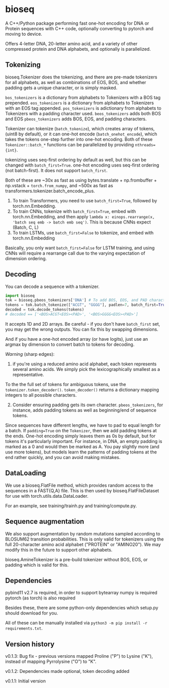 # bioseq

A C++/Python package performing fast one-hot encoding for DNA or Protein sequences with C++ code, optionally converting to pytorch and moving to device.

Offers 4-letter DNA, 20-letter amino acid, and a variety of other compressed protein and DNA alphabets, and optionally is parallelized.

## Tokenizing

bioseq.Tokenizer does the tokenizing, and there are pre-made tokenizers for all alphabets, as well as combinations of EOS, BOS, and whether padding gets a unique character, or is simply masked.

`bos_tokenizers` is a dictionary from alphabets to Tokenizers with a BOS tag prepended.
`eos_tokenizers` is a dictionary from alphabets to Tokenizers with an EOS tag appended.
`pos_tokenizers` is adictionary from alphabets to Tokenizers with a padding character used.
`beos_tokenizers` adds both BOS and EOS
`pbeos_tokenizers` adds BOS, EOS, and padding characters.

Tokenizer can tokenize (`batch_tokenize`), which creates array of tokens, (uint8 by default),
or it can one-hot encode (`batch_onehot_encode`), which takes the tokens one-step further into one-hot encoding.
Both of these `Tokenizer::batch_*` functions can be parallelized by providing `nthreads={int}`.

tokenizing uses seq-first ordering by default as well, but this can be changed with `batch_first=True`.
one-hot encoding uses seq-first ordering (not batch-first). It does not support `batch_first`.

Both of these are ~30x as fast as using bytes.translate + np.frombuffer + np.vstack + `torch.from_numpy`,
and ~500x as fast as transformers.tokenizer.batch\_encode\_plus.

1. To train Transformers, you need to use `batch_first=True`, followed by torch.nn.Embedding.
2. To train CNNs, tokenize with `batch_first=True`, embed with torch.nn.Embedding, and then apply `lambda x: einops.rearrange(x, 'batch seq emb -> batch emb seq')`.
   This is because CNNs expect (Batch, C, L)
3. To train LSTMs, use `batch_first=False` to tokenize, and embed with torch.nn.Embedding

Basically, you only want `batch_first=False` for LSTM training, and using CNNs will require a rearrange call due to the varying expectation of dimension ordering.

## Decoding

You can decode a sequence with a tokenizer.

```python
import bioseq
tok = bioseq.pbeos_tokenizers['DNA'] # To add BOS, EOS, and PAD characters separately.
tokens = tok.batch_tokenize(["ACGT", "GGGG"], padlen=7, batch_first=True)
decoded = tok.decode_tokens(tokens)
# decoded == ['<BOS>ACGT<EOS><PAD>', '<BOS>GGGG<EOS><PAD>']
```

It accepts 1D and 2D arrays. Be careful - if you don't have `batch_first` set, you may get the wrong outputs. You can fix this by swapping dimensions.

And if you have a one-hot encoded array (or have logits), just use an argmax by dimension to convert batch to tokens for decoding.

*Warning* (sharp edges):

1. if you're using a reduced amino acid alphabet, each token represents several amino acids. We simply pick the lexicographically smallest as a representative.

To the the full set of tokens for ambiguous tokens, use the `tokenizer.token_decoder()`.  `token_decoder()` returns a dictionary mapping integers to all possible characters.

2. Consider ensuring padding gets its own character. `pbeos_tokenizers`, for instance, adds padding tokens as well as beginning/end of sequence tokens.

Since sequences have different lengths, we have to pad to equal length for a batch. If `padding=True` on the `Tokenizer`, then we add padding tokens at the ends.
One-hot encoding simply leaves them as 0s by default, but for tokens it's particularly important. For instance, in DNA, an empty padding is marked as a 0 and would then be marked as A. You pay slightly more (and use more tokens), but models learn the patterns of padding tokens at the end rather quickly, and you can avoid making mistakes.

## DataLoading
We use a bioseq.FlatFile method, which provides random access to the sequences in a FAST{Q,A} file.
This is then used by bioseq.FlatFileDataset for use with torch.utils.data.DataLoader.

For an example, see training/trainh.py and training/compute.py.

## Sequence augmentation

We also support augmentation by random mutations sampled according to BLOSUM62 transition probabilities.
This is only valid for tokenizers using the full 20-character amino acid alphabet ("PROTEIN" or "AMINO20"). We may modify this in the future to support other alphabets.

bioseq.AmineTokenizer is a pre-build tokenizer without BOS, EOS, or padding which is valid for this.


## Dependencies

pybind11 v2.7 is required, in order to support bytearray
numpy is required
pytorch (as torch) is also required

Besides these, there are some python-only dependencies which setup.py should download for you.

All of these can be manually installed via `python3 -m pip install -r requirements.txt`.

## Version history

v0.1.3: Bug fix - previous versions mapped Proline ("P") to Lysine ("K"), instead of mapping Pyrrolysine ("O") to "K".

v0.1.2: Dependencies made optional, token decoding added

v0.1.1: Initial version
